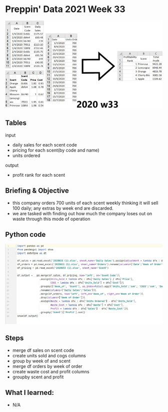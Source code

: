 # Preppin' Data 2021 Week 33
<img src='2020 w33.jpg?raw=true' alt="Python code for bonus charts">

## Tables
input
* daily sales for each scent code
* pricing for each scent(by code and name)
* units ordered

output
* profit rank for each scent

## Briefing & Objective
* this company orders 700 units of each scent weekly thinking it will sell 100 daily; any extras by week end are discarded.
* we are tasked with finding out how much the company loses out on waste through this mode of operation

## Python code
<a href="solution.py">
<img src='code snippit.jpg?raw=true' alt="Python code">
</a>

##  Steps
* merge df sales on scent code
* create units sold and cogs columns
* group by week of and scent 
* merge df orders by week of order
* create waste cost and profit columns
* groupby scent and profit

## What I learned:
* N/A
